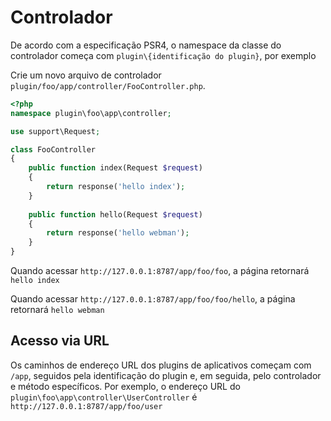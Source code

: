# Controlador

De acordo com a especificação PSR4, o namespace da classe do controlador começa com `plugin\{identificação do plugin}`, por exemplo

Crie um novo arquivo de controlador `plugin/foo/app/controller/FooController.php`.

```php
<?php
namespace plugin\foo\app\controller;

use support\Request;

class FooController
{
    public function index(Request $request)
    {
        return response('hello index');
    }
    
    public function hello(Request $request)
    {
        return response('hello webman');
    }
}
```

Quando acessar `http://127.0.0.1:8787/app/foo/foo`, a página retornará `hello index`

Quando acessar `http://127.0.0.1:8787/app/foo/foo/hello`, a página retornará `hello webman`

## Acesso via URL
Os caminhos de endereço URL dos plugins de aplicativos começam com `/app`, seguidos pela identificação do plugin e, em seguida, pelo controlador e método específicos.
Por exemplo, o endereço URL do `plugin\foo\app\controller\UserController` é `http://127.0.0.1:8787/app/foo/user`

